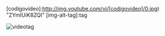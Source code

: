[codigovideo]:http://img.youtube.com/vi/[codigovideo]/0.jpg) "ZYmIUiK8ZQI"
[img-alt-tag]:tag

![[videotag](http://img.youtube.com/vi/[codigovideo]/0.jpg)](https://www.youtube.com/watch?v=![codigovideo] "[img-alt-tag]")
